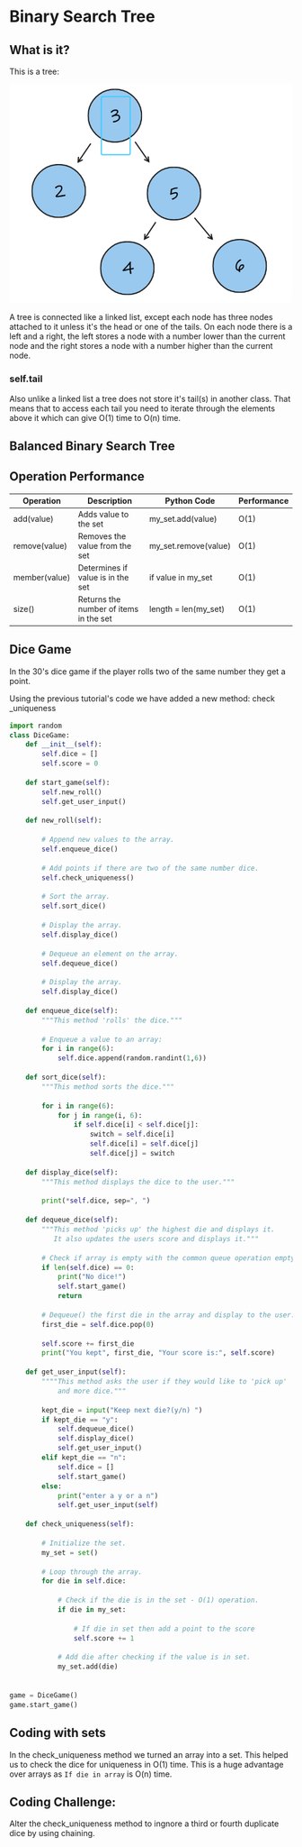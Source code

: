 # Binary Search Tree
## What is it?
This is a tree:

![My image file](https://github.com/EmmaBurkett/CSE212-final-project/blob/main/hidden_files/Capture.PNG)

A tree is connected like a linked list, except each node has three nodes attached to it unless it's the head or one of the tails. On each node there is a left and a right, the left stores a node with a number lower than the current node and the right stores a node with a number higher than the current node.

### self.tail
Also unlike a linked list a tree does not store it's tail(s) in another class. That means that to access each tail you need to iterate through the elements above it which can give O(1) time to O(n) time. 

## Balanced Binary Search Tree


## Operation Performance

Operation     | Description       | Python Code | Performance 
--------------|-------------------|-------------|-------------
add(value)| Adds value to the set    | my_set.add(value)   | O(1)
remove(value)     | Removes the value from the set     | my_set.remove(value)   | O(1)
member(value)        | Determines if value is in the set | if value in my_set | O(1)
size()       | Returns the number of items in the set | length = len(my_set) | O(1)

## Dice Game
In the 30's dice game if the player rolls two of the same number they
get a point. 

Using the previous tutorial's code we have added a new method: check _uniqueness

``` python
import random
class DiceGame:
    def __init__(self):
        self.dice = []
        self.score = 0
    
    def start_game(self):
        self.new_roll()
        self.get_user_input()
    
    def new_roll(self):

        # Append new values to the array.
        self.enqueue_dice()

        # Add points if there are two of the same number dice. 
        self.check_uniqueness()

        # Sort the array.
        self.sort_dice()

        # Display the array.
        self.display_dice()

        # Dequeue an element on the array.
        self.dequeue_dice()

        # Display the array.
        self.display_dice()

    def enqueue_dice(self):
        """This method 'rolls' the dice."""

        # Enqueue a value to an array:
        for i in range(6):
            self.dice.append(random.randint(1,6))
    
    def sort_dice(self):
        """This method sorts the dice."""

        for i in range(6):
            for j in range(i, 6):
                if self.dice[i] < self.dice[j]:
                    switch = self.dice[i]
                    self.dice[i] = self.dice[j]
                    self.dice[j] = switch

    def display_dice(self):
        """This method displays the dice to the user."""

        print(*self.dice, sep=", ")

    def dequeue_dice(self):
        """This method 'picks up' the highest die and displays it.
           It also updates the users score and displays it."""

        # Check if array is empty with the common queue operation empty() 
        if len(self.dice) == 0:
            print("No dice!")
            self.start_game()
            return

        # Dequeue() the first die in the array and display to the user.
        first_die = self.dice.pop(0)

        self.score += first_die
        print("You kept", first_die, "Your score is:", self.score)
    
    def get_user_input(self):
        """"This method asks the user if they would like to 'pick up'
            and more dice."""

        kept_die = input("Keep next die?(y/n) ")
        if kept_die == "y":
            self.dequeue_dice()
            self.display_dice()
            self.get_user_input()
        elif kept_die == "n":
            self.dice = []
            self.start_game()
        else:
            print("enter a y or a n")
            self.get_user_input(self)

    def check_uniqueness(self):

        # Initialize the set.
        my_set = set()

        # Loop through the array.
        for die in self.dice:

            # Check if the die is in the set - O(1) operation.
            if die in my_set:

                # If die in set then add a point to the score
                self.score += 1
            
            # Add die after checking if the value is in set.
            my_set.add(die)
        

game = DiceGame()
game.start_game()
```
## Coding with sets
In the check_uniqueness method we turned an array into a set. This helped us
to check the dice for uniqueness in O(1) time. This is a huge advantage over
arrays as ``` If die in array ``` is O(n) time. 


## Coding Challenge: 
Alter the check_uniqueness method to ingnore a third or fourth duplicate dice
by using chaining. 


